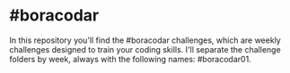 # #boracodar

In this repository you'll find the #boracodar challenges, which are weekly challenges designed to train your coding skills. I'll separate the challenge folders by week, always with the following names: #boracodar01.
